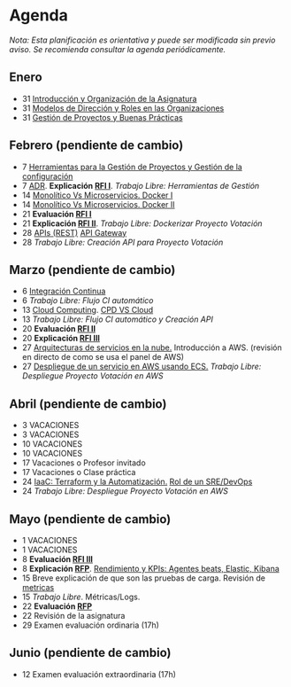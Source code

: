 # Agenda

*Nota: Esta planificación es orientativa y puede ser modificada sin previo aviso. Se recomienda consultar la agenda periódicamente.*

## Enero

* 31 [Introducción y Organización de la Asignatura](2024/Introduccion.md)
* 31 [Modelos de Dirección y Roles en las Organizaciones](2024/teoria/Organizaciones.md)
* 31 [Gestión de Proyectos y Buenas Prácticas](2024/teoria/gestion.md)

## Febrero (pendiente de cambio)

* 7 [Herramientas para la Gestión de Proyectos y Gestión de la configuración](Herramientas-Gestion-Proyectos.md)
* 7 [ADR](ADR/Architecture-Decision-Record.md). __Explicación [RFI I](RFI/RFI-I.md)__. *Trabajo Libre: Herramientas de Gestión*
* 14 [Monolítico Vs Microservicios. Docker I](Docker.md)
* 14 [Monolítico Vs Microservicios. Docker II](Docker.md)
* 21 __Evaluación [RFI I](RFI/RFI-I.md)__
* 21 __Explicación [RFI II](RFI/RFI-II.md)__. *Trabajo Libre: Dockerizar Proyecto Votación*
* 28 [APIs (REST)](APIs.md) [API Gateway](API-Gateway.md)
* 28 *Trabajo Libre: Creación API para Proyecto Votación*

## Marzo (pendiente de cambio)

* 6 [Integración Continua](Mejora-Continua.md)
* 6 *Trabajo Libre: Flujo CI automático*
* 13 [Cloud Computing](Cloud.md). [CPD VS Cloud](PDF/Cloud%20Computing.pptx.pdf)
* 13 *Trabajo Libre: Flujo CI automático y Creación API*
* 20 __Evaluación [RFI II](RFI/RFI-II.md)__
* 20 __Explicación [RFI III](RFI/RFI-III.md)__
* 27 [Arquitecturas de servicios en la nube.](Arquitecturas-nube.md) Introducción a AWS. (revisión en directo de como se usa el panel de AWS)
* 27 [Despliegue de un servicio en AWS usando ECS.](PDF/GTIO%20-%20Orquestación%20de%20Contenedores.pdf) *Trabajo Libre: Despliegue Proyecto Votación en AWS*

## Abril (pendiente de cambio)

* 3 VACACIONES
* 3 VACACIONES
* 10 VACACIONES
* 10 VACACIONES
* 17 Vacaciones o Profesor invitado
* 17 Vacaciones o Clase práctica
* 24  [IaaC: Terraform y la Automatización.](terraform.md) [Rol de un SRE/DevOps](sre.md)
* 24 *Trabajo Libre: Despliegue Proyecto Votación en AWS*

## Mayo (pendiente de cambio)

* 1 VACACIONES
* 1 VACACIONES
* 8 __Evaluación [RFI III](RFI/RFI-III.md)__
* 8 __Explicación [RFP](RFP/RFP.md)__. [Rendimiento y KPIs: Agentes beats, Elastic, Kibana](metricas.md)
* 15 Breve explicación de que son las pruebas de carga. Revisión de [metricas](metricas.md)
* 15 *Trabajo Libre*. Métricas/Logs.
* 22 __Evaluación [RFP](RFP/RFP.md)__
* 22  Revisión de la asignatura
* 29 Examen evaluación ordinaria (17h)

## Junio (pendiente de cambio)

* 12 Examen evaluación extraordinaria (17h)
